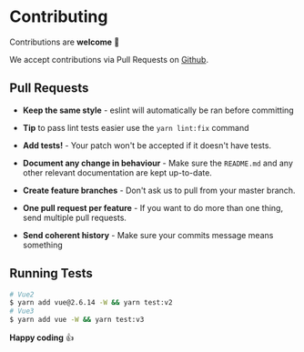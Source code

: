 # Contributing

Contributions are **welcome** 🎉

We accept contributions via Pull Requests on [Github](https://github.com/kawamataryo/vue-word-highlighter).


## Pull Requests

- **Keep the same style** - eslint will automatically be ran before committing

- **Tip** to pass lint tests easier use the `yarn lint:fix` command

- **Add tests!** - Your patch won't be accepted if it doesn't have tests.

- **Document any change in behaviour** - Make sure the `README.md` and any other relevant documentation are kept up-to-date.

- **Create feature branches** - Don't ask us to pull from your master branch.

- **One pull request per feature** - If you want to do more than one thing, send multiple pull requests.

- **Send coherent history** - Make sure your commits message means something


## Running Tests

``` bash
# Vue2
$ yarn add vue@2.6.14 -W && yarn test:v2
# Vue3
$ yarn add vue -W && yarn test:v3
```


**Happy coding** 👍
